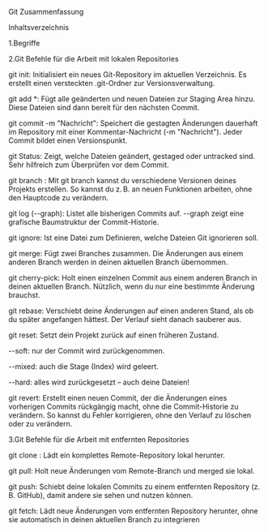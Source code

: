 
Git Zusammenfassung

Inhaltsverzeichnis

1.Begriffe

2.Git Befehle für die Arbeit mit lokalen Repositories

git init:
Initialisiert ein neues Git-Repository im aktuellen Verzeichnis. Es erstellt einen versteckten .git-Ordner zur Versionsverwaltung.

git add *:
Fügt alle geänderten und neuen Dateien zur Staging Area hinzu. Diese Dateien sind dann bereit für den nächsten Commit.

git commit -m "Nachricht":
Speichert die gestagten Änderungen dauerhaft im Repository mit einer Kommentar-Nachricht (-m "Nachricht"). Jeder Commit bildet einen Versionspunkt.

git Status:
Zeigt, welche Dateien geändert, gestaged oder untracked sind. Sehr hilfreich zum Überprüfen vor dem Commit.

git branch <name>:
Mit git branch kannst du verschiedene Versionen deines Projekts erstellen. So kannst du z. B. an neuen Funktionen arbeiten, ohne den Hauptcode zu verändern.

git log (--graph):
Listet alle bisherigen Commits auf. --graph zeigt eine grafische Baumstruktur der Commit-Historie.

git ignore:
Ist eine Datei zum Definieren, welche Dateien Git ignorieren soll.

git merge:
Fügt zwei Branches zusammen. Die Änderungen aus einem anderen Branch werden in deinen aktuellen Branch übernommen.

git cherry-pick:
Holt einen einzelnen Commit aus einem anderen Branch in deinen aktuellen Branch. Nützlich, wenn du nur eine bestimmte Änderung brauchst.

git rebase:
Verschiebt deine Änderungen auf einen anderen Stand, als ob du später angefangen hättest. Der Verlauf sieht danach sauberer aus.

git reset:
Setzt dein Projekt zurück auf einen früheren Zustand.

--soft: nur der Commit wird zurückgenommen.

--mixed: auch die Stage (Index) wird geleert.

--hard: alles wird zurückgesetzt – auch deine Dateien!

git revert:
Erstellt einen neuen Commit, der die Änderungen eines vorherigen Commits rückgängig macht, ohne die Commit-Historie zu verändern. So kannst du Fehler korrigieren, ohne den Verlauf zu löschen oder zu verändern.


3.Git Befehle für die Arbeit mit entfernten Repositories

git clone <URL>:
Lädt ein komplettes Remote-Repository lokal herunter.

git pull:
Holt neue Änderungen vom Remote-Branch und merged sie lokal.

git push:
Schiebt deine lokalen Commits zu einem entfernten Repository (z. B. GitHub), damit andere sie sehen und nutzen können.

git fetch:
Lädt neue Änderungen vom entfernten Repository herunter, ohne sie automatisch in deinen aktuellen Branch zu integrieren
